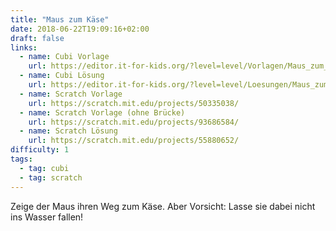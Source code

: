 ```yaml
---
title: "Maus zum Käse"
date: 2018-06-22T19:09:16+02:00
draft: false
links:
  - name: Cubi Vorlage
    url: https://editor.it-for-kids.org/?level=level/Vorlagen/Maus_zum_Käse.cubi
  - name: Cubi Lösung
    url: https://editor.it-for-kids.org/?level=level/Loesungen/Maus_zum_Käse.cubi
  - name: Scratch Vorlage
    url: https://scratch.mit.edu/projects/50335038/
  - name: Scratch Vorlage (ohne Brücke)
    url: https://scratch.mit.edu/projects/93686584/
  - name: Scratch Lösung
    url: https://scratch.mit.edu/projects/55880652/
difficulty: 1
tags:
  - tag: cubi
  - tag: scratch
---
```

Zeige der Maus ihren Weg zum Käse. Aber Vorsicht: Lasse sie dabei nicht ins Wasser fallen!